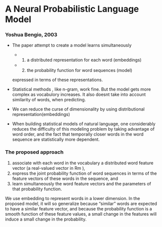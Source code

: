 # A Neural Probabilistic Language Model
### Yoshua Bengio, 2003

- The paper attempt to create a  model learns simultaneously 
  - 1. a distributed representation for each word (embeddings)
  - 2. the probability function for word sequences (model)
  
  expressed in terms of these representations.

- Statistical methods , like n-gram, work fine. But the model gets more complex as vocabulory increases. It also doesnt take into account similarity of words, when predicting.

- We can reduce the curse of dimensionality by using distributional representation(embeddings)

- When building statistical models of natural language, one considerably reduces the difficulty of this modeling problem by taking advantage of word order, and the fact that temporally closer words in the word sequence are statistically more dependent.

### The proposed approach
1. associate with each word in the vocabulary a distributed word feature vector (a real-valued vector in Rm ),
2. express the joint probability function of word sequences in terms of the feature vectors of these words in the sequence, and
3. learn simultaneously the word feature vectors and the parameters of that probability function.

We use embedding to represent words in a lower dimension. In the proposed model, it will so generalize because “similar” words are expected to have a similar feature vector, and because the probability function is a smooth function of these feature values, a small change in the features will induce a small change in the probability.